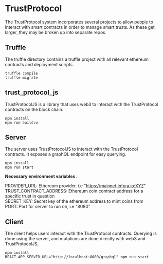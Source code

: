 # TrustProtocol
The TrustProtocol system incorporates several projects to allow people to interact with smart contracts in order to manage smart trusts. As these get larger, they may be broken up into separate repos.

## Truffle
The truffle directory contains a truffle project with all relevant ethereum contracts and deployment scripts.
```
truffle compile
truffle migrate
```

## trust_protocol_js
TrustProtocolJS is a library that uses web3 to interact with the TrustProtocol contracts on the block chain.
```
npm install
npm run build:w
```

## Server
The server uses TrustProtocolJS to interact with the TrustProtocol contracts. It exposes a graphQL endpoint for easy querying.
```
npm install
npm run start
```

**Necessary environment variables** .

PROVIDER_URL: Ethereum provider, i.e "https://mainnet.infura.io:XYZ"  
TRUST_CONTRACT_ADDRESS: Ethereum coin contract address for a specific trust in question   
SECRET_KEY: Secret key of the ethereum address to mint coins from  
PORT: Port for server to run on, i.e "8080"  

## Client
The client helps users interact with the TrustProtocol contracts. Querying is done using the server, and mutations are done directly with web3 and TrustProtocolJS.
```
npm install
REACT_APP_SERVER_URL="http://localhost:8080/graphql" npm run start
```
